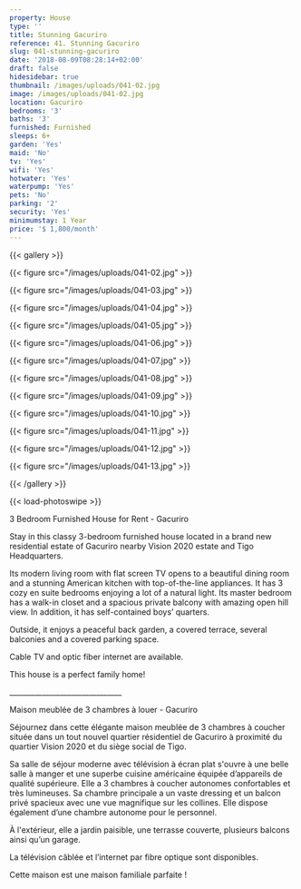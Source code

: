 ```yaml
---
property: House
type: ''
title: Stunning Gacuriro
reference: 41. Stunning Gacuriro
slug: 041-stunning-gacuriro
date: '2018-08-09T08:28:14+02:00'
draft: false
hidesidebar: true
thumbnail: /images/uploads/041-02.jpg
image: /images/uploads/041-02.jpg
location: Gacuriro
bedrooms: '3'
baths: '3'
furnished: Furnished
sleeps: 6+
garden: 'Yes'
maid: 'No'
tv: 'Yes'
wifi: 'Yes'
hotwater: 'Yes'
waterpump: 'Yes'
pets: 'No'
parking: '2'
security: 'Yes'
minimumstay: 1 Year
price: '$ 1,800/month'
---
```

{{< gallery >}}

  {{< figure src="/images/uploads/041-02.jpg" >}}

  {{< figure src="/images/uploads/041-03.jpg" >}}

  {{< figure src="/images/uploads/041-04.jpg" >}}

{{< figure src="/images/uploads/041-05.jpg" >}}

  {{< figure src="/images/uploads/041-06.jpg" >}}

  {{< figure src="/images/uploads/041-07.jpg" >}}

  {{< figure src="/images/uploads/041-08.jpg" >}}

{{< figure src="/images/uploads/041-09.jpg" >}}

  {{< figure src="/images/uploads/041-10.jpg" >}}

  {{< figure src="/images/uploads/041-11.jpg" >}}

  {{< figure src="/images/uploads/041-12.jpg" >}}

{{< figure src="/images/uploads/041-13.jpg" >}}

 {{< /gallery >}}

{{< load-photoswipe >}}

3 Bedroom Furnished House for Rent - Gacuriro 

Stay in this classy 3-bedroom furnished house located in a brand new residential estate of Gacuriro nearby Vision 2020 estate and Tigo Headquarters. 

Its modern living room with flat screen TV opens to a beautiful dining room and a stunning American kitchen with top-of-the-line appliances. It has 3 cozy en suite bedrooms enjoying a lot of a natural light. Its master bedroom has a walk-in closet and a spacious private balcony with amazing open hill view. In addition, it has self-contained boys’ quarters. 

Outside, it enjoys a  peaceful back garden, a covered terrace, several balconies and a covered parking space.

Cable TV and optic fiber internet are available.

This house is a perfect family home!

\_\_\_\_\_\_\_\_\_\_\_\_\_\_\_\_\_\_\_\_\_\_\_\_\_\_\_\_\_\__

Maison meublée de 3 chambres à louer - Gacuriro

Séjournez dans cette élégante maison meublée de 3 chambres à coucher située dans un tout nouvel quartier résidentiel de Gacuriro à proximité du quartier Vision 2020 et du siège social de Tigo.

Sa salle de séjour moderne avec télévision à écran plat s'ouvre à une belle salle à manger et une superbe cuisine américaine équipée d’appareils de qualité supérieure. Elle a 3 chambres à coucher autonomes confortables et très lumineuses. Sa chambre principale a un vaste dressing et un balcon privé spacieux avec une vue magnifique sur les collines. Elle dispose également d’une chambre autonome pour le personnel. 

À l'extérieur, elle a jardin paisible, une terrasse couverte, plusieurs balcons ainsi qu’un garage.

La télévision câblée et l’internet par fibre optique sont disponibles.

Cette maison est une maison familiale parfaite !
